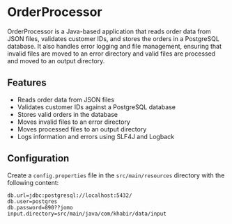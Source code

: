 # OrderProcessor

OrderProcessor is a Java-based application that reads order data from JSON files, validates customer IDs, and stores the orders in a PostgreSQL database. It also handles error logging and file management, ensuring that invalid files are moved to an error directory and valid files are processed and moved to an output directory.

## Features

- Reads order data from JSON files
- Validates customer IDs against a PostgreSQL database
- Stores valid orders in the database
- Moves invalid files to an error directory
- Moves processed files to an output directory
- Logs information and errors using SLF4J and Logback

## Configuration

Create a `config.properties` file in the `src/main/resources` directory with the following content:

```properties
db.url=jdbc:postgresql://localhost:5432/
db.user=postgres
db.password=890??jomo
input.directory=src/main/java/com/khabir/data/input
```
